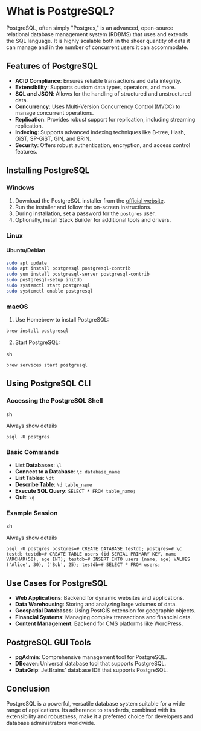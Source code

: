 # What is PostgreSQL?

PostgreSQL, often simply "Postgres," is an advanced, open-source relational database management system (RDBMS) that uses and extends the SQL language. It is highly scalable both in the sheer quantity of data it can manage and in the number of concurrent users it can accommodate.

## Features of PostgreSQL

- **ACID Compliance**: Ensures reliable transactions and data integrity.
- **Extensibility**: Supports custom data types, operators, and more.
- **SQL and JSON**: Allows for the handling of structured and unstructured data.
- **Concurrency**: Uses Multi-Version Concurrency Control (MVCC) to manage concurrent operations.
- **Replication**: Provides robust support for replication, including streaming replication.
- **Indexing**: Supports advanced indexing techniques like B-tree, Hash, GiST, SP-GiST, GIN, and BRIN.
- **Security**: Offers robust authentication, encryption, and access control features.

## Installing PostgreSQL

### Windows

1. Download the PostgreSQL installer from the [official website](https://www.postgresql.org/download/windows/).
2. Run the installer and follow the on-screen instructions.
3. During installation, set a password for the `postgres` user.
4. Optionally, install Stack Builder for additional tools and drivers.

### Linux

#### Ubuntu/Debian

```sh
sudo apt update
sudo apt install postgresql postgresql-contrib
sudo yum install postgresql-server postgresql-contrib
sudo postgresql-setup initdb
sudo systemctl start postgresql
sudo systemctl enable postgresql
```
### macOS

1. Use Homebrew to install PostgreSQL:
   
```sh
brew install postgresql
```

2. Start PostgreSQL:

sh

`brew services start postgresql`

## Using PostgreSQL CLI

### Accessing the PostgreSQL Shell

sh

Always show details

`psql -U postgres`

### Basic Commands

- **List Databases**: `\l`
- **Connect to a Database**: `\c database_name`
- **List Tables**: `\dt`
- **Describe Table**: `\d table_name`
- **Execute SQL Query**: `SELECT * FROM table_name;`
- **Quit**: `\q`

### Example Session

sh

Always show details

`psql -U postgres postgres=# CREATE DATABASE testdb; postgres=# \c testdb testdb=# CREATE TABLE users (id SERIAL PRIMARY KEY, name VARCHAR(50), age INT); testdb=# INSERT INTO users (name, age) VALUES ('Alice', 30), ('Bob', 25); testdb=# SELECT * FROM users;`

## Use Cases for PostgreSQL

- **Web Applications**: Backend for dynamic websites and applications.
- **Data Warehousing**: Storing and analyzing large volumes of data.
- **Geospatial Databases**: Using PostGIS extension for geographic objects.
- **Financial Systems**: Managing complex transactions and financial data.
- **Content Management**: Backend for CMS platforms like WordPress.

## PostgreSQL GUI Tools

- **pgAdmin**: Comprehensive management tool for PostgreSQL.
- **DBeaver**: Universal database tool that supports PostgreSQL.
- **DataGrip**: JetBrains' database IDE that supports PostgreSQL.

## Conclusion

PostgreSQL is a powerful, versatile database system suitable for a wide range of applications. Its adherence to standards, combined with its extensibility and robustness, make it a preferred choice for developers and database administrators worldwide.